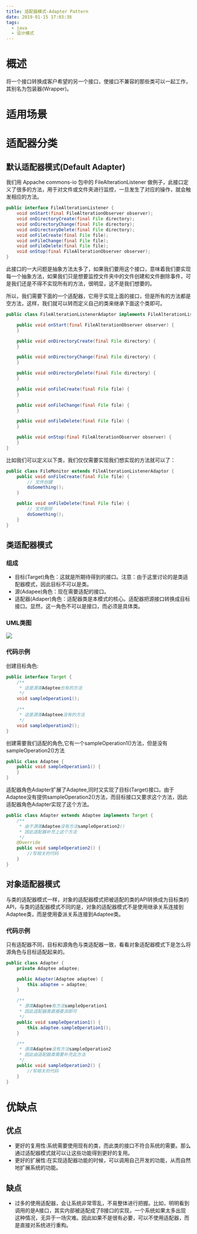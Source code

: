```yaml
---
title: 适配器模式-Adapter Pattern
date: 2019-01-15 17:03:38
tags:
  - java
  - 设计模式
---
```


# 概述

将一个接口转换成客户希望的另一个接口，使接口不兼容的那些类可以一起工作，其别名为包装器(Wrapper)。

# 适用场景

# 适配器分类

## 默认适配器模式(Default Adapter)

我们用 Appache commons-io 包中的 FileAlterationListener 做例子，此接口定义了很多的方法，用于对文件或文件夹进行监控，一旦发生了对应的操作，就会触发相应的方法。

```java
public interface FileAlterationListener {
    void onStart(final FileAlterationObserver observer);
    void onDirectoryCreate(final File directory);
    void onDirectoryChange(final File directory);
    void onDirectoryDelete(final File directory);
    void onFileCreate(final File file);
    void onFileChange(final File file);
    void onFileDelete(final File file);
    void onStop(final FileAlterationObserver observer);
}
```

此接口的一大问题是抽象方法太多了，如果我们要用这个接口，意味着我们要实现每一个抽象方法，如果我们只是想要监控文件夹中的文件创建和文件删除事件，可是我们还是不得不实现所有的方法，很明显，这不是我们想要的。

所以，我们需要下面的一个适配器，它用于实现上面的接口，但是所有的方法都是空方法，这样，我们就可以转而定义自己的类来继承下面这个类即可。

```java
public class FileAlterationListenerAdaptor implements FileAlterationListener {

    public void onStart(final FileAlterationObserver observer) {
    }

    public void onDirectoryCreate(final File directory) {
    }

    public void onDirectoryChange(final File directory) {
    }

    public void onDirectoryDelete(final File directory) {
    }

    public void onFileCreate(final File file) {
    }

    public void onFileChange(final File file) {
    }

    public void onFileDelete(final File file) {
    }

    public void onStop(final FileAlterationObserver observer) {
    }
}
```

比如我们可以定义以下类，我们仅仅需要实现我们想实现的方法就可以了：

```java
public class FileMonitor extends FileAlterationListenerAdaptor {
    public void onFileCreate(final File file) {
        // 文件创建
        doSomething();
    }

    public void onFileDelete(final File file) {
        // 文件删除
        doSomething();
    }
}
```

## 类适配器模式

### 组成

- 目标(Target)角色：这就是所期待得到的接口。注意：由于这里讨论的是类适配器模式，因此目标不可以是类。
- 源(Adapee)角色：现在需要适配的接口。
- 适配器(Adaper)角色：适配器类是本模式的核心。适配器把源接口转换成目标接口。显然，这一角色不可以是接口，而必须是具体类。

### UML类图

![](https://i.imgur.com/9iriQ74.png)

### 代码示例

创建目标角色:

```java
public interface Target {
    /**
     * 这是源类Adaptee也有的方法
     */
    void sampleOperation1();

    /**
     * 这是源类Adapteee没有的方法
     */
    void sampleOperation2();
}
```

创建需要我们适配的角色,它有一个sampleOperation1()方法，但是没有sampleOperation2()方法

```java
public class Adaptee {
    public void sampleOperation1() {
    }
}
```

适配器角色Adapter扩展了Adaptee,同时又实现了目标(Target)接口。由于Adaptee没有提供sampleOperation2()方法，而目标接口又要求这个方法，因此适配器角色Adapter实现了这个方法。

```java
public class Adapter extends Adaptee implements Target {
    /**
     * 由于源类Adaptee没有方法sampleOperation2()
     * 因此适配器补充上这个方法
     */
    @Override
    public void sampleOperation2() {
        //写相关的代码
    }
}
```

## 对象适配器模式

与类的适配器模式一样，对象的适配器模式把被适配的类的API转换成为目标类的API，与类的适配器模式不同的是，对象的适配器模式不是使用继承关系连接到Adaptee类，而是使用委派关系连接到Adaptee类。

### 代码示例

只有适配器不同，目标和源角色与类适配器一致，看看对象适配器模式下是怎么将源角色与目标适配起来的。

```java
public class Adapter {
    private Adaptee adaptee;

    public Adapter(Adaptee adaptee) {
        this.adaptee = adaptee;
    }

    /**
     * 源类Adaptee有方法sampleOperation1
     * 因此适配器类直接委派即可
     */
    public void sampleOperation1() {
        this.adaptee.sampleOperation1();
    }

    /**
     * 源类Adaptee没有方法sampleOperation2
     * 因此由适配器类需要补充此方法
     */
    public void sampleOperation2() {
        //写相关的代码
    }
}
```

# 优缺点

## 优点

- 更好的复用性:系统需要使用现有的类，而此类的接口不符合系统的需要。那么通过适配器模式就可以让这些功能得到更好的复用。
- 更好的扩展性:在实现适配器功能的时候，可以调用自己开发的功能，从而自然地扩展系统的功能。

## 缺点

- 过多的使用适配器，会让系统非常零乱，不易整体进行把握。比如，明明看到调用的是A接口，其实内部被适配成了B接口的实现，一个系统如果太多出现这种情况，无异于一场灾难。因此如果不是很有必要，可以不使用适配器，而是直接对系统进行重构。






